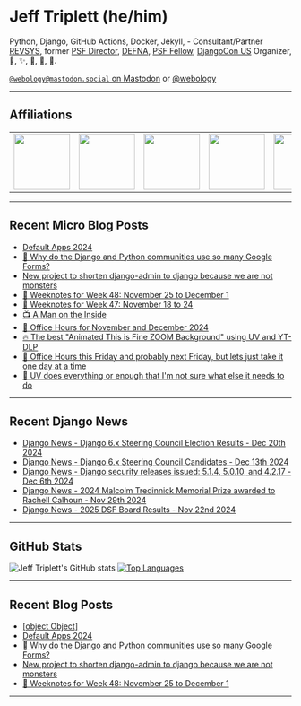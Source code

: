 # Jeff Triplett (he/him)

Python, Django, GitHub Actions, Docker, Jekyll,  - Consultant/Partner [REVSYS][], former [PSF Director][], [DEFNA][], [PSF Fellow][], [DjangoCon US][] Organizer, 🏀, ✨, 💪, 🏃, 🤖.

<a href="https://mastodon.social/@webology" rel="me">`@webology@mastodon.social` on Mastodon</a> or <a href="https://twitter.com/webology">@webology</a>

<hr>

## Affiliations

<table border="0">
<tr>
<td><a href="https://github.com/revsys/"><img src="https://avatars.githubusercontent.com/u/308096?s=200&v=4" width="100px"></a></td>
<td><a href="https://github.com/psf/"><img src="https://avatars.githubusercontent.com/u/50630501?s=200&v=4" width="100px"></a></td>
<td><a href="https://github.com/djangocon/"><img src="https://avatars.githubusercontent.com/u/2891658?s=400&&v=4" width="100px"></a></td>
<td><a href="https://github.com/defna/"><img src="https://avatars.githubusercontent.com/u/13454395?s=200&v=4" width="100px"></a></td>
<td><a href="https://github.com/djangopackages/"><img src="https://avatars.githubusercontent.com/u/27385825?s=200&v=4" width="100px"></a></td>
</tr>
</table>

<hr>

## Recent Micro Blog Posts

<!--START_SECTION:micro-posts-->
* [Default Apps 2024](https:&#x2F;&#x2F;micro.webology.dev&#x2F;2024&#x2F;12&#x2F;19&#x2F;default-apps.html)
* [🤷 Why do the Django and Python communities use so many Google Forms? ](https:&#x2F;&#x2F;micro.webology.dev&#x2F;2024&#x2F;12&#x2F;17&#x2F;why-do-the.html)
* [New project to shorten django-admin to django because we are not monsters](https:&#x2F;&#x2F;micro.webology.dev&#x2F;2024&#x2F;12&#x2F;14&#x2F;new-project-to.html)
* [📓 Weeknotes for Week 48: November 25 to December 1](https:&#x2F;&#x2F;micro.webology.dev&#x2F;2024&#x2F;12&#x2F;01&#x2F;weeknotes-for-week.html)
* [📓 Weeknotes for Week 47: November 18 to 24](https:&#x2F;&#x2F;micro.webology.dev&#x2F;2024&#x2F;11&#x2F;25&#x2F;weeknotes-for-week.html)
* [📺 A Man on the Inside](https:&#x2F;&#x2F;micro.webology.dev&#x2F;2024&#x2F;11&#x2F;22&#x2F;a-man-on.html)
* [📅 Office Hours for November and December 2024](https:&#x2F;&#x2F;micro.webology.dev&#x2F;2024&#x2F;11&#x2F;19&#x2F;office-hours-for.html)
* [🔥 The best &quot;Animated This is Fine ZOOM Background&quot; using UV and YT-DLP](https:&#x2F;&#x2F;micro.webology.dev&#x2F;2024&#x2F;11&#x2F;08&#x2F;the-best-animated.html)
* [📅 Office Hours this Friday and probably next Friday, but lets just take it one day at a time](https:&#x2F;&#x2F;micro.webology.dev&#x2F;2024&#x2F;11&#x2F;07&#x2F;office-hours-this.html)
* [🤷 UV does everything or enough that I&#39;m not sure what else it needs to do](https:&#x2F;&#x2F;micro.webology.dev&#x2F;2024&#x2F;11&#x2F;03&#x2F;uv-does-everything.html)
<!--END_SECTION:micro-posts-->

<hr>

## Recent Django News

<!--START_SECTION:news-->
* [Django News - Django 6.x Steering Council Election Results - Dec 20th 2024](https:&#x2F;&#x2F;django-news.com&#x2F;issues&#x2F;264)
* [Django News - Django 6.x Steering Council Candidates - Dec 13th 2024](https:&#x2F;&#x2F;django-news.com&#x2F;issues&#x2F;263)
* [Django News - Django security releases issued: 5.1.4, 5.0.10, and 4.2.17 - Dec 6th 2024](https:&#x2F;&#x2F;django-news.com&#x2F;issues&#x2F;262)
* [Django News - 2024 Malcolm Tredinnick Memorial Prize awarded to Rachell Calhoun - Nov 29th 2024](https:&#x2F;&#x2F;django-news.com&#x2F;issues&#x2F;261)
* [Django News - 2025 DSF Board Results - Nov 22nd 2024](https:&#x2F;&#x2F;django-news.com&#x2F;issues&#x2F;260)
<!--END_SECTION:news-->

<hr>

## GitHub Stats

![Jeff Triplett's GitHub stats](https://github-readme-stats.vercel.app/api?username=jefftriplett&show_icons=&private_count=true&theme=dracula)  [![Top Languages](https://github-readme-stats.vercel.app/api/top-langs/?username=jefftriplett&layout=compact&theme=dracula)]()

<hr>

## Recent Blog Posts

<!--START_SECTION:posts-->
* [[object Object]](https:&#x2F;&#x2F;jefftriplett.com&#x2F;2024&#x2F;2024-10-25-even-bad-code-is-admirable&#x2F;)
* [Default Apps 2024](https:&#x2F;&#x2F;jefftriplett.com&#x2F;2024&#x2F;default-apps-2024&#x2F;)
* [🤷 Why do the Django and Python communities use so many Google Forms?](https:&#x2F;&#x2F;jefftriplett.com&#x2F;2024&#x2F;why-do-the-django-and-python-communities-use-so-many-google-forms&#x2F;)
* [New project to shorten django-admin to django because we are not monsters](https:&#x2F;&#x2F;jefftriplett.com&#x2F;2024&#x2F;new-project-to-shorten-django-admin-to-django-because-we-are-not-monsters&#x2F;)
* [📓 Weeknotes for Week 48: November 25 to December 1](https:&#x2F;&#x2F;jefftriplett.com&#x2F;2024&#x2F;weeknotes-for-week-48-november-25-to-december-1&#x2F;)
<!--END_SECTION:posts-->

<hr>

[DEFNA]: https://www.defna.org/
[DjangoCon US]: http://djangocon.us/
[PSF Director]: https://www.python.org/psf/members/#board-of-directors
[REVSYS]: https://www.revsys.com/
[PSF Fellow]: https://www.python.org/psf/fellows/
